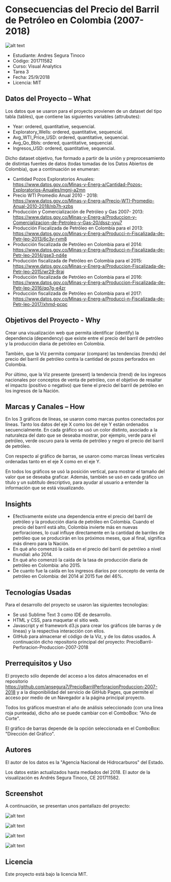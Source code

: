 # Consecuencias del Precio del Barril de Petróleo en Colombia (2007-2018)

![alt text](https://raw.githubusercontent.com/ansegura7/PrecioBarrilPerforacionProduccion-2007-2018/master/img/main-banner.jpg)

- Estudiante: Andres Segura Tinoco
- Código: 201711582
- Curso: Visual Analytics
- Tarea 3
- Fecha: 25/9/2018
- Licencia: MIT

## Datos del Proyecto – What
Los datos que se usaron para el proyecto provienen de un dataset del tipo tabla (tables), que contiene las siguientes variables (attrubutes):
-	Year: ordered, quantitative, sequencial.
-	Exploratory_Wells: ordered, quantitative, sequencial.
-	Avg_WTI_Price_USD: ordered, quantitative, sequencial.
-	Avg_Qo_Bbls: ordered, quantitative, sequencial.
-	Ingresos_USD: ordered, quantitative, sequencial.

Dicho dataset objetivo, fue formado a partir de la unión y preprocesamiento de distintas fuentes de datos (todas tomadas de los Datos Abiertos de Colombia), que a continuación se enumeran:
- Cantidad Pozos Exploratorios Anuales: https://www.datos.gov.co/Minas-y-Energ-a/Cantidad-Pozos-Exploratorios-Anuales/mgnj-a2mn
- Precio WTI Promedio Anual 2010 - 2018: https://www.datos.gov.co/Minas-y-Energ-a/Precio-WTI-Promedio-Anual-2010-2018/nb7h-xzbs
- Producción y Comercialización de Petróleo y Gas 2007- 2013: https://www.datos.gov.co/Minas-y-Energ-a/Produccion-y-Comercializacion-de-Petroleo-y-Gas-20/dssz-yyu7
- Producción Fiscalizada de Petróleo en Colombia para el 2013: https://www.datos.gov.co/Minas-y-Energ-a/Producci-n-Fiscalizada-de-Petr-leo-2013/6c3y-rvm8
- Producción fiscalizada de Petróleo en Colombia para el 2014: https://www.datos.gov.co/Minas-y-Energ-a/Producci-n-Fiscalizada-de-Petr-leo-2014/gse3-nd4e
- Producción fiscalizada de Petróleo en Colombia para el 2015: https://www.datos.gov.co/Minas-y-Energ-a/Produccion-Fiscalizada-de-Petr-leo-2015/wr29-8raj
- Producción fiscalizada de Petróleo en Colombia para el 2016: https://www.datos.gov.co/Minas-y-Energ-a/Produccion-Fiscalizada-de-Petr-leo-2016/qq7g-e4zr
- Producción fiscalizada de Petróleo en Colombia para el 2017: https://www.datos.gov.co/Minas-y-Energ-a/Producci-n-Fiscalizada-de-Petr-leo-2017/xhmd-pcpc

## Objetivos del Proyecto - Why
Crear una visualización web que permita identificar (identify) la dependencia (dependency) que existe entre el precio del barril de petróleo y la producción diaria de petróleo en Colombia.

También, que la Viz permita comparar (compare) las tendencias (trends) del precio del barril de petróleo contra la cantidad de pozos perforados en Colombia.

Por último, que la Viz presente (present) la tendencia (trend) de los ingresos nacionales por conceptos de venta de petróleo, con el objetivo de resaltar el impacto (positivo o negativo) que tiene el precio del barril de petróleo en los ingresos de la Nación.

## Marcas y Canales – How
En los 3 gráficos de líneas, se usaron como marcas puntos conectados por líneas. Tanto los datos del eje X como los del eje Y están ordenados secuencialmente. En cada gráfico se usó un color distinto, asociado a la naturaleza del dato que se deseaba mostrar, por ejemplo, verde para el petróleo, verde oscuro para la venta de petróleo y negro el precio del barril de petróleo.

Con respecto al gráfico de barras, se usaron como marcas líneas verticales ordenadas tanto en el eje X como en el eje Y.

En todos los gráficos se usó la posición vertical, para mostrar el tamaño del valor que se deseaba graficar. Además, también se usó en cada gráfico un título y un subtítulo descriptivo, para ayudar al usuario a entender la información que se está visualizando.

## Insights
-	Efectivamente existe una dependencia entre el precio del barril de petróleo y la producción diaria de petróleo en Colombia. Cuando el precio del barril está alto, Colombia invierte más en nuevas perforaciones, lo cual influye directamente en la cantidad de barriles de petróleo que se producirán en los próximos meses, que al final, significa más dinero para la Nación.
-	En qué año comenzó la caída en el precio del barril de petróleo a nivel mundial: año 2014.
-	En qué año comenzó la caída de la tasa de producción diaria de petróleo en Colombia: año 2015.
-	De cuanto fue la caída en los ingresos diarios por concepto de venta de petróleo en Colombia: del 2014 al 2015 fue del 46%.

## Tecnologías Usadas
Para el desarrollo del proyecto se usaron las siguientes tecnologías:
-	Se usó Sublime Text 3 como IDE de desarrollo.
-	HTML y CSS, para maquetar el sitio web.
-	Javascript y el framework d3.js para crear los gráficos (de barras y de líneas) y la respectiva interacción con ellos.
-	GitHub para almacenar el código de la Viz, y de los datos usados. A continuación dicho repositorio principal del proyecto: PrecioBarril-Perforacion-Produccion-2007-2018

## Prerrequisitos y Uso
El proyecto sólo depende del acceso a los datos almacenados en el repositorio https://github.com/ansegura7/PrecioBarrilPerforacionProduccion-2007-2018 y a la disponibilidad del servicio de GitHub Pages, que permite el acceso por medio de un Navegador a la página principal proyecto.

Todos los gráficos muestran el año de análisis seleccionado (con una línea roja punteada), dicho año se puede cambiar con el ComboBox: "Año de Corte".

El gráfico de barras depende de la opción seleccionada en el ComboBox: "Dirección del Gráfico".

## Autores
El autor de los datos es la "Agencia Nacional de Hidrocarburos" del Estado.

Los datos están actualizados hasta mediados del 2018.
El autor de la visualización es Andrés Segura Tinoco, CE 201711582.

## Screenshot
A continuación, se presentan unos pantallazo del proyecto:

![alt text](https://raw.githubusercontent.com/ansegura7/PrecioBarrilPerforacionProduccion-2007-2018/master/screenshots/Figure1.PNG)

![alt text](https://raw.githubusercontent.com/ansegura7/PrecioBarrilPerforacionProduccion-2007-2018/master/screenshots/Figure2.PNG)

![alt text](https://raw.githubusercontent.com/ansegura7/PrecioBarrilPerforacionProduccion-2007-2018/master/screenshots/Figure3.PNG)

![alt text](https://raw.githubusercontent.com/ansegura7/PrecioBarrilPerforacionProduccion-2007-2018/master/screenshots/Figure4.PNG)

## Licencia
Este proyecto está bajo la licencia MIT.
